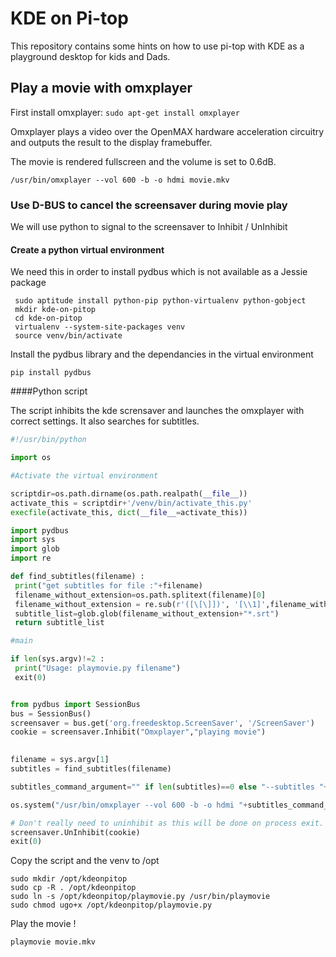 # KDE on Pi-top

This repository contains some hints on how to use pi-top with KDE as a playground desktop for kids and Dads.


## Play a movie with omxplayer

First install omxplayer:
`sudo apt-get install omxplayer`

Omxplayer plays a video over the OpenMAX hardware acceleration circuitry and outputs the result to the display framebuffer. 

The movie is rendered fullscreen and the volume is set to 0.6dB.



`/usr/bin/omxplayer --vol 600 -b -o hdmi movie.mkv`




### Use D-BUS to cancel the screensaver during movie play

We will use python to signal to the screensaver to Inhibit / UnInhibit

#### Create a python virtual environment

We need this in order to install pydbus which is not available as a Jessie package

```
 sudo aptitude install python-pip python-virtualenv python-gobject
 mkdir kde-on-pitop
 cd kde-on-pitop
 virtualenv --system-site-packages venv
 source venv/bin/activate
```

Install the pydbus library and the dependancies in the virtual environment

`pip install pydbus`


####Python script

The script inhibits the kde scrensaver and launches the omxplayer with correct settings. It also
searches for subtitles.

```python
#!/usr/bin/python

import os

#Activate the virtual environment

scriptdir=os.path.dirname(os.path.realpath(__file__))
activate_this = scriptdir+'/venv/bin/activate_this.py'
execfile(activate_this, dict(__file__=activate_this))

import pydbus
import sys
import glob
import re

def find_subtitles(filename) :
 print("get subtitles for file :"+filename)
 filename_without_extension=os.path.splitext(filename)[0]
 filename_without_extension = re.sub(r'([\[\]])', '[\\1]',filename_without_extension)
 subtitle_list=glob.glob(filename_without_extension+"*.srt")
 return subtitle_list			  

#main

if len(sys.argv)!=2 :
 print("Usage: playmovie.py filename")
 exit(0)


from pydbus import SessionBus
bus = SessionBus()
screensaver = bus.get('org.freedesktop.ScreenSaver', '/ScreenSaver')
cookie = screensaver.Inhibit("Omxplayer","playing movie")

 
filename = sys.argv[1]
subtitles = find_subtitles(filename)

subtitles_command_argument="" if len(subtitles)==0 else "--subtitles "+subtitles[0]

os.system("/usr/bin/omxplayer --vol 600 -b -o hdmi "+subtitles_command_argument+" "+filename);

# Don't really need to uninhibit as this will be done on process exit.
screensaver.UnInhibit(cookie)
exit(0)

```

Copy the script and the venv to /opt 

```
sudo mkdir /opt/kdeonpitop
sudo cp -R . /opt/kdeonpitop
sudo ln -s /opt/kdeonpitop/playmovie.py /usr/bin/playmovie
sudo chmod ugo+x /opt/kdeonpitop/playmovie.py
```

Play the movie !

`playmovie movie.mkv`





 
